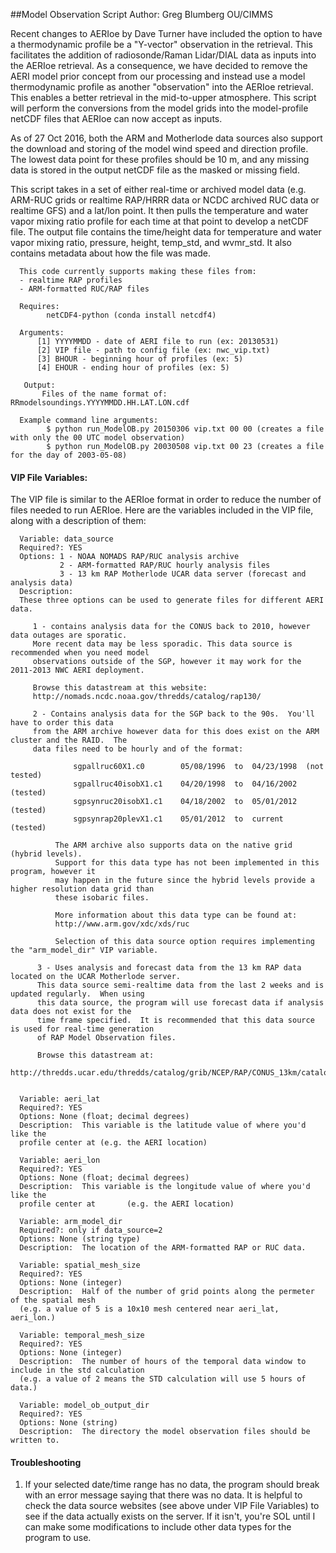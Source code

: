 ##Model Observation Script
Author: Greg Blumberg OU/CIMMS

Recent changes to AERIoe by Dave Turner have included the option to have a thermodynamic profile be a "Y-vector" observation in the retrieval.  This facilitates the addition of radiosonde/Raman Lidar/DIAL data as inputs into the AERIoe retrieval.  As a consequence, we have decided to remove the AERI model prior concept from our processing and instead use a model thermodynamic profile as another "observation" into the AERIoe retrieval.  This enables a better retrieval in the mid-to-upper atmosphere.  This script will perform the conversions from the model grids into the model-profile netCDF files that AERIoe can now accept as inputs. 

As of 27 Oct 2016, both the ARM and Motherlode data sources also support the download and storing of the model wind speed and direction profile.  The lowest data point for these profiles should be 10 m, and any missing data is stored in the output netCDF file as the masked or missing field.

This script takes in a set of either real-time or archived model data (e.g. ARM-RUC grids or realtime RAP/HRRR data or NCDC archived RUC data or realtime GFS) and a lat/lon point.  It then pulls the temperature and water vapor mixing ratio profile for each time at that point to develop a netCDF file.  The output file contains the time/height data for temperature and water vapor mixing ratio, pressure, height, temp_std, and wvmr_std. It also contains metadata about how the file was made.

      This code currently supports making these files from:
      - realtime RAP profiles
      - ARM-formatted RUC/RAP files

      Requires:
            netCDF4-python (conda install netcdf4)

      Arguments:
          [1] YYYYMMDD - date of AERI file to run (ex: 20130531)
          [2] VIP file - path to config file (ex: nwc_vip.txt)
          [3] BHOUR - beginning hour of profiles (ex: 5)
          [4] EHOUR - ending hour of profiles (ex: 5)

       Output:
           Files of the name format of: RRmodelsoundings.YYYYMMDD.HH.LAT.LON.cdf

      Example command line arguments:
            $ python run_ModelOB.py 20150306 vip.txt 00 00 (creates a file with only the 00 UTC model observation)
            $ python run_ModelOB.py 20030508 vip.txt 00 23 (creates a file for the day of 2003-05-08)

#### VIP File Variables:

The VIP file is similar to the AERIoe format in order to reduce the number of files needed to run AERIoe.
Here are the variables included in the VIP file, along with a description of them:
   
      Variable: data_source
      Required?: YES
      Options: 1 - NOAA NOMADS RAP/RUC analysis archive
               2 - ARM-formatted RAP/RUC hourly analysis files
               3 - 13 km RAP Motherlode UCAR data server (forecast and analysis data)
      Description:
      These three options can be used to generate files for different AERI data.
      
         1 - contains analysis data for the CONUS back to 2010, however data outages are sporatic.  
         More recent data may be less sporadic. This data source is recommended when you need model 
         observations outside of the SGP, however it may work for the 2011-2013 NWC AERI deployment.
         
         Browse this datastream at this website:
         http://nomads.ncdc.noaa.gov/thredds/catalog/rap130/
      
         2 - Contains analysis data for the SGP back to the 90s.  You'll have to order this data 
         from the ARM archive however data for this does exist on the ARM cluster and the RAID.  The
         data files need to be hourly and of the format:
      
                  sgpallruc60X1.c0        05/08/1996  to  04/23/1998  (not tested)
                  sgpallruc40isobX1.c1    04/20/1998  to  04/16/2002  (tested)
                  sgpsynruc20isobX1.c1    04/18/2002  to  05/01/2012  (tested)
                  sgpsynrap20plevX1.c1    05/01/2012  to  current     (tested)
      
              The ARM archive also supports data on the native grid (hybrid levels).
              Support for this data type has not been implemented in this program, however it
              may happen in the future since the hybrid levels provide a higher resolution data grid than
              these isobaric files.
              
              More information about this data type can be found at:
              http://www.arm.gov/xdc/xds/ruc
      
              Selection of this data source option requires implementing the "arm_model_dir" VIP variable.
      
          3 - Uses analysis and forecast data from the 13 km RAP data located on the UCAR Motherlode server.
          This data source semi-realtime data from the last 2 weeks and is updated regularly.  When using
          this data source, the program will use forecast data if analysis data does not exist for the
          time frame specified.  It is recommended that this data source is used for real-time generation
          of RAP Model Observation files.  
          
          Browse this datastream at:
          http://thredds.ucar.edu/thredds/catalog/grib/NCEP/RAP/CONUS_13km/catalog.html
      
      
      Variable: aeri_lat
      Required?: YES
      Options: None (float; decimal degrees)
      Description:  This variable is the latitude value of where you'd like the 
      profile center at (e.g. the AERI location)
      
      Variable: aeri_lon
      Required?: YES
      Options: None (float; decimal degrees)
      Description:  This variable is the longitude value of where you'd like the 
      profile center at       (e.g. the AERI location)
      
      Variable: arm_model_dir
      Required?: only if data_source=2
      Options: None (string type)
      Description:  The location of the ARM-formatted RAP or RUC data.
      
      Variable: spatial_mesh_size
      Required?: YES
      Options: None (integer)
      Description:  Half of the number of grid points along the permeter of the spatial mesh 
      (e.g. a value of 5 is a 10x10 mesh centered near aeri_lat, aeri_lon.)
      
      Variable: temporal_mesh_size
      Required?: YES
      Options: None (integer)
      Description:  The number of hours of the temporal data window to include in the std calculation 
      (e.g. a value of 2 means the STD calculation will use 5 hours of data.)
      
      Variable: model_ob_output_dir
      Required?: YES
      Options: None (string)
      Description:  The directory the model observation files should be written to.
      
#### Troubleshooting

1. If your selected date/time range has no data, the program should break with an error message saying that there was no data.  It is helpful to check the data source websites (see above under VIP File Variables) to see if the data actually exists on the server.  If it isn't, you're SOL until I can make some modifications to include other data types for the program to use.

